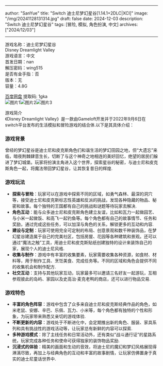 
---
author: "SanYue"
title: "Switch 迪士尼梦幻星谷[1.14.1+2DLC|XCI]"
image: "/img/20241128131314.jpg"
draft: false
date: 2024-12-03
description: "Switch 迪士尼梦幻星谷"
tags: [冒险, 模拟, 角色扮演, 中文]
archives: ["2024/12/03"]

---

游戏名称：迪士尼梦幻星谷   
Disney Dreamlight Valley    
游戏语言：中文  
首发日期：nan  
解压密码：wing515  
是否有金手指：否  
版本：无   
容量：4.8G

[百度网盘](https://pan.baidu.com/s/1hCw--I93pJk8-8c4C2Qrxw) 提取码: 1gka  
![图片1](/img/scgqm3.jpg)![图片2](/img/scgqm4.jpg)![图片3](/img/scgqm2.jpg)  

游戏简介  
《Disney Dreamlight Valley》是一款由Gameloft开发并于2022年9月6日在switch平台发布的生活模拟和冒险游戏的结合体.以下是其具体介绍：

### 游戏背景
曾经的梦幻星谷是迪士尼和皮克斯角色们和谐生活的梦幻田园之地，但“大遗忘”来临，暗夜荆棘肆意生长，切断了与这个神奇之地相连的美好回忆，绝望的居民们躲进了梦幻城堡。玩家将扮演主角进入这个世界，探索星谷的秘密，与迪士尼和皮克斯角色一起，将魔法带回梦幻星谷，让其恢复昔日的辉煌.

### 游戏玩法
- **探索与冒险**：玩家可以在游戏中探索不同的区域，如勇气森林、最深的洞穴等，接受迪士尼和皮克斯标志性英雄和反派的挑战，发现各种隐藏的物品、秘密和故事。每个独特的王国都有自己的挑战和谜题等待玩家去解决.
- **角色互动**：能与众多迪士尼和皮克斯角色建立友谊，比如和瓦力一起做园艺、与小米一起做饭、和高飞一起钓鱼等。每个角色都有自己的故事情节、任务和奖励，通过完成这些任务，可以加深与角色的关系，解锁更多的互动和内容.
- **建设与定制**：玩家可使用完全可定制的布局、创意景观和数千种装饰品，在梦幻星谷建造属于自己的完美社区，包括房屋、花园等各种建筑和景观。还可以通过“魔法之触”工具，用迪士尼和皮克斯贴纸创建独特的设计来装饰自己的家，展现个人的迪士尼风格.
- **收集与制作**：游戏中有丰富的收集要素，玩家需要收集各种资源，如食材、材料等，用于制作工具、烹饪美食、完成任务等。不同的区域和角色会提供不同的收集机会和制作配方.
- **社交互动**：支持与其他玩家互动，玩家最多可以邀请三名好友一起游玩，互相参观彼此的岛屿、家园以及史高治·麦克老鸭的商店，还可以进行物品交易.

### 游戏特色
- **丰富的角色阵容**：游戏中包含了众多来自迪士尼和皮克斯经典作品的角色，如米老鼠、安娜、辛巴、乐佩、瓦力、小米等，每个角色都有独特的个性和形象，为玩家带来熟悉又亲切的游戏体验.
- **不断更新的内容**：游戏处于不断进化中，会定期推出新的角色、服装、家具系列和具有挑战性的游戏活动等，让玩家总有新鲜的内容可以探索.
- **多种游戏模式**：除了主线任务和日常活动外，还有类似“战斗通行证”的星路系统，玩家完成各种任务和使命可获得独家的装饰物品奖励.
- **沉浸式的体验**：精美的画面和生动的音效，将迪士尼的魔幻和梦幻风格展现得淋漓尽致，再加上与经典角色的互动和丰富的故事剧情，让玩家仿佛置身于真实的迪士尼童话世界中.
 
